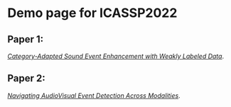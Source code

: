 # Demo page for ICASSP2022

## Paper 1:

[_Category-Adapted Sound Event Enhancement with Weakly Labeled Data_](./source-separation.html).

## Paper 2:

[_Navigating AudioVisual Event Detection Across Modalities_](./multimodal.html).
